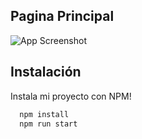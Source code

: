 ## Pagina Principal

![App Screenshot](https://res.cloudinary.com/dkqlhd9l3/image/upload/v1680675618/AlbumWeb_mtxadk.png)




## Instalación

Instala mi proyecto con NPM!

```bash
  npm install
  npm run start
```
    
